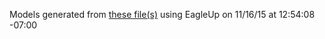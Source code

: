Models generated from [these file(s)](https://raw.github.com/sparkfun/SAMD21_Dev_Breakout/9c4b619b4b6146528eab549a3de53a3f256623e8/Hardware/sparkfun-samd21-pro-breakout.brd) using EagleUp on 11/16/15 at 12:54:08 -07:00
